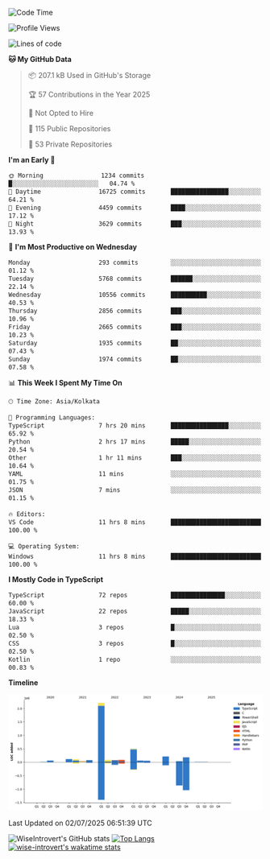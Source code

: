 <!--START_SECTION:waka-->
![Code Time](http://img.shields.io/badge/Code%20Time-2%2C372%20hrs%2036%20mins-blue)

![Profile Views](http://img.shields.io/badge/Profile%20Views-0-blue)

![Lines of code](https://img.shields.io/badge/From%20Hello%20World%20I%27ve%20Written-3.9%20million%20lines%20of%20code-blue)

**🐱 My GitHub Data** 

> 📦 207.1 kB Used in GitHub's Storage 
 > 
> 🏆 57 Contributions in the Year 2025
 > 
> 🚫 Not Opted to Hire
 > 
> 📜 115 Public Repositories 
 > 
> 🔑 53 Private Repositories 
 > 
**I'm an Early 🐤** 

```text
🌞 Morning                1234 commits        █░░░░░░░░░░░░░░░░░░░░░░░░   04.74 % 
🌆 Daytime                16725 commits       ████████████████░░░░░░░░░   64.21 % 
🌃 Evening                4459 commits        ████░░░░░░░░░░░░░░░░░░░░░   17.12 % 
🌙 Night                  3629 commits        ███░░░░░░░░░░░░░░░░░░░░░░   13.93 % 
```
📅 **I'm Most Productive on Wednesday** 

```text
Monday                   293 commits         ░░░░░░░░░░░░░░░░░░░░░░░░░   01.12 % 
Tuesday                  5768 commits        ██████░░░░░░░░░░░░░░░░░░░   22.14 % 
Wednesday                10556 commits       ██████████░░░░░░░░░░░░░░░   40.53 % 
Thursday                 2856 commits        ███░░░░░░░░░░░░░░░░░░░░░░   10.96 % 
Friday                   2665 commits        ███░░░░░░░░░░░░░░░░░░░░░░   10.23 % 
Saturday                 1935 commits        ██░░░░░░░░░░░░░░░░░░░░░░░   07.43 % 
Sunday                   1974 commits        ██░░░░░░░░░░░░░░░░░░░░░░░   07.58 % 
```


📊 **This Week I Spent My Time On** 

```text
🕑︎ Time Zone: Asia/Kolkata

💬 Programming Languages: 
TypeScript               7 hrs 20 mins       ████████████████░░░░░░░░░   65.92 % 
Python                   2 hrs 17 mins       █████░░░░░░░░░░░░░░░░░░░░   20.54 % 
Other                    1 hr 11 mins        ███░░░░░░░░░░░░░░░░░░░░░░   10.64 % 
YAML                     11 mins             ░░░░░░░░░░░░░░░░░░░░░░░░░   01.75 % 
JSON                     7 mins              ░░░░░░░░░░░░░░░░░░░░░░░░░   01.15 % 

🔥 Editors: 
VS Code                  11 hrs 8 mins       █████████████████████████   100.00 % 

💻 Operating System: 
Windows                  11 hrs 8 mins       █████████████████████████   100.00 % 
```

**I Mostly Code in TypeScript** 

```text
TypeScript               72 repos            ███████████████░░░░░░░░░░   60.00 % 
JavaScript               22 repos            █████░░░░░░░░░░░░░░░░░░░░   18.33 % 
Lua                      3 repos             █░░░░░░░░░░░░░░░░░░░░░░░░   02.50 % 
CSS                      3 repos             █░░░░░░░░░░░░░░░░░░░░░░░░   02.50 % 
Kotlin                   1 repo              ░░░░░░░░░░░░░░░░░░░░░░░░░   00.83 % 
```



**Timeline**

![Lines of Code chart](https://raw.githubusercontent.com/wise-introvert/wise-introvert/master/assets/bar_graph.png)


 Last Updated on 02/07/2025 06:51:39 UTC
<!--END_SECTION:waka-->

![WiseIntrovert's GitHub stats](https://github-readme-stats.vercel.app/api?username=wise-introvert&count_private=true&show_icons=true)
[![Top Langs](https://github-readme-stats.vercel.app/api/top-langs/?username=wise-introvert&langs_count=10)](https://github.com/anuraghazra/github-readme-stats)
[![wise-introvert's wakatime stats](https://github-readme-stats.vercel.app/api/wakatime?username=wiseintrovert)](https://github.com/anuraghazra/github-readme-stats)
